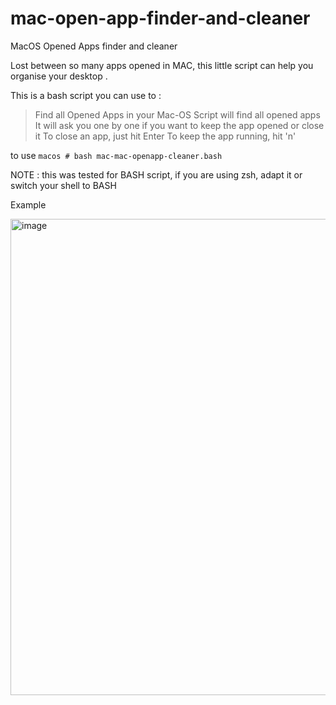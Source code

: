 # mac-open-app-finder-and-cleaner
MacOS Opened Apps finder and cleaner 


Lost between so many apps opened in MAC, this little script can help you organise your desktop .


This is a bash script you can use to :

> Find all Opened Apps in your Mac-OS
> Script will find all opened apps
> It will  ask you one by one if you want to keep the app opened or close it
> To close an app, just hit Enter
> To keep the app running, hit 'n'

to use
``` macos # bash mac-mac-openapp-cleaner.bash ```

NOTE : this was tested for BASH script, if you are using zsh, adapt it or switch your shell to BASH

Example

<img width="762" alt="image" src="https://github.com/abdessamad-elamrani/mac-open-app-finder-and-cleaner/assets/29716902/18e205d1-66b8-4074-a9eb-9398a7771550">
